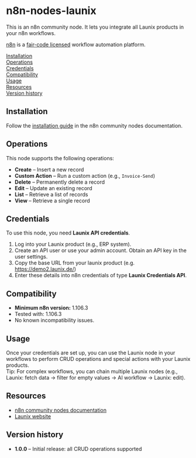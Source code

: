# n8n-nodes-launix

This is an n8n community node. It lets you integrate all Launix products in your n8n workflows.

[n8n](https://n8n.io/) is a [fair-code licensed](https://docs.n8n.io/reference/license/) workflow automation platform.

[Installation](#installation)  
[Operations](#operations)  
[Credentials](#credentials)  <!-- delete if no auth needed -->  
[Compatibility](#compatibility)  
[Usage](#usage)  <!-- delete if not using this section -->  
[Resources](#resources)  
[Version history](#version-history)  <!-- delete if not using this section -->  

## Installation

Follow the [installation guide](https://docs.n8n.io/integrations/community-nodes/installation/) in the n8n community nodes documentation.

## Operations

This node supports the following operations:

- **Create** – Insert a new record  
- **Custom Action** – Run a custom action (e.g., `Invoice-Send`)  
- **Delete** – Permanently delete a record  
- **Edit** – Update an existing record  
- **List** – Retrieve a list of records  
- **View** – Retrieve a single record  

## Credentials

To use this node, you need **Launix API credentials**.

1. Log into your Launix product (e.g., ERP system).
2. Create an API user or use your admin account. Obtain an API key in the user settings.  
3. Copy the base URL from your launix product (e.g. https://demo2.launix.de/)
3. Enter these details into n8n credentials of type **Launix Credentials API**. 

## Compatibility

- **Minimum n8n version:** 1.106.3
- Tested with: 1.106.3
- No known incompatibility issues.

## Usage

Once your credentials are set up, you can use the Launix node in your workflows to perform CRUD operations and special actions with your Launix products.  
Tip: For complex workflows, you can chain multiple Launix nodes (e.g., Launix: fetch data → filter for empty values → AI workflow → Launix: edit).

## Resources

- [n8n community nodes documentation](https://docs.n8n.io/integrations/#community-nodes)  
- [Launix website](https://launix.de)

## Version history

- **1.0.0** – Initial release: all CRUD operations supported


